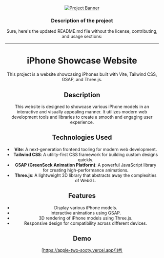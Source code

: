 <div align="center">
  <br />
    <a href="https://youtu.be/kRQbRAJ4-Fs" target="_blank">
      <img src="https://i.postimg.cc/37PnQw8n/Image-from.png" alt="Project Banner">
    </a>
  <br />
  <h3> Description of the project </h3>
  <div align="center">
  Sure, here's the updated README.md file without the license, contributing, and usage sections:

---

# iPhone Showcase Website

This project is a website showcasing iPhones built with Vite, Tailwind CSS, GSAP, and Three.js.

## Description

This website is designed to showcase various iPhone models in an interactive and visually appealing manner. It utilizes modern web development tools and libraries to create a smooth and engaging user experience.

## Technologies Used

- **Vite**: A next-generation frontend tooling for modern web development.
- **Tailwind CSS**: A utility-first CSS framework for building custom designs quickly.
- **GSAP (GreenSock Animation Platform)**: A powerful JavaScript library for creating high-performance animations.
- **Three.js**: A lightweight 3D library that abstracts away the complexities of WebGL.

## Features

- Display various iPhone models.
- Interactive animations using GSAP.
- 3D rendering of iPhone models using Three.js.
- Responsive design for compatibility across different devices.

## Demo

[https://apple-two-sooty.vercel.app/](#)


     
  </div>
</div>




 
 
